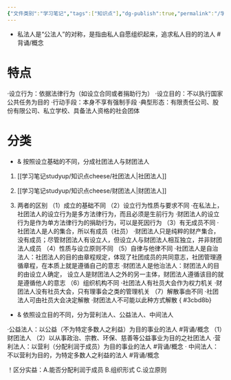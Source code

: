 ```yaml
---
{"文件类别":"学习笔记","tags":["知识点"],"dg-publish":true,"permalink":"/学习笔记studyup/知识点cheese/私法人/","dgPassFrontmatter":true,"created":"2024-07-04T15:07:13.756+08:00","updated":"2024-09-11T12:20:38.946+08:00"}
---
```


- 私法人是“公法人”的对称，是指由私人自愿组织起来，追求私人目的的法人 #背诵/概念 

# 特点
·设立行为：依据法律行为（如设立合同或者捐助行为）
·设立目的：不以执行国家公共任务为目的
·行动手段：本身不享有强制手段 
·典型形态：有限责任公司、股份有限公司、私立学校、具备法人资格的社会团体 

# 分类
- & 按照设立基础的不同，分成社团法人与财团法人

1. [[学习笔记studyup/知识点cheese/社团法人\|社团法人]]
2. [[学习笔记studyup/知识点cheese/财团法人\|财团法人]]

3. 两者的区别
（1）成立的基础不同
（2）设立行为性质与要求不同
·在私法上，社团法人的设立行为是多方法律行为，而且必须是生前行为
·财团法人的设立行为是作为单方法律行为的捐助行为，可以是死因行为 
（3）有无成员不同
·社团法人是人的集合，所以有成员（社员）
·财团法人只是纯粹的财产集合，没有成员；尽管财团法人有设立人，但设立人与财团法人相互独立，并非财团法人成员 
（4）性质与设立原则不同 
（5）自律与他律不同
·社团法人是自治法人：社团法人的目的由章程规定，体现了社团成员的共同意志，社团管理遵循章程，在本质上就是遵循自己的意志
·财团法人是他治法人：财团法人的目的由设立人确定， 设立人是财团法人之外的另一主体，财团法人遵循该目的就是遵循他人的意志
（6）组织机构不同
·社团法人有社员大会作为权力机关
·财团法人没有社员大会，只有理事会之类的管理机关 
（7）解散事由不同
·社团法人可由社员大会决定解散
·财团法人不可能以此种方式解散
{ #3cbd8b}

- & 依照设立目的不同，分为营利法人、公益法人、中间法人

·公益法人：以公益（不为特定多数人之利益）为目的事业的法人 #背诵/概念 
（1）财团法人
（2）以从事政治、宗教、环保、慈善等公益事业为目的之社团法人
·营利法人：以营利（分配利润于成员）为目的事业的法人 #背诵/概念 
· 中间法人：不以营利为目的，为特定多数人之利益的法人 #背诵/概念 

！区分实益：A.能否分配利润于成员 B.组织形式 C.设立原则